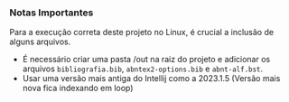 ### Notas Importantes

Para a execução correta deste projeto no Linux, é crucial a inclusão de alguns arquivos.

- É necessário criar uma pasta /out na raiz do projeto e adicionar os arquivos `bibliografia.bib`, `abntex2-options.bib` e `abnt-alf.bst`.
- Usar uma versão mais antiga do Intellij como a 2023.1.5 (Versão mais nova fica indexando em loop)